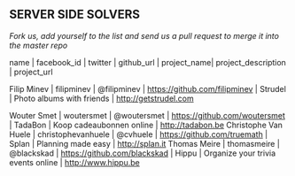 ## SERVER SIDE SOLVERS ##

_Fork us, add yourself to the list and send us a pull request to merge it into the master repo_

name | facebook_id | twitter | github_url | project_name| project_description | project_url

Filip Minev | filipminev | @filipminev | https://github.com/filipminev | Strudel | Photo albums with friends | http://getstrudel.com

Wouter Smet | woutersmet | @woutersmet | https://github.com/woutersmet | TadaBon | Koop cadeaubonnen online | http://tadabon.be
Christophe Van Huele | christophevanhuele | @cvhuele | https://github.com/truemath | Splan | Planning made easy | http://splan.it
Thomas Meire | thomasmeire | @blackskad | https://github.com/blackskad | Hippu | Organize your trivia events online | http://www.hippu.be
